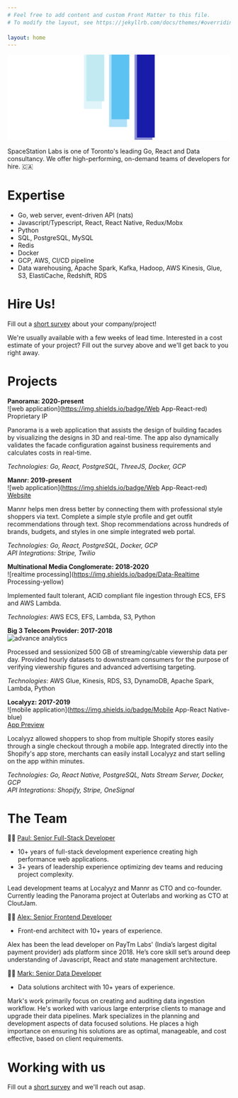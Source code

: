 ```yaml
---
# Feel free to add content and custom Front Matter to this file.
# To modify the layout, see https://jekyllrb.com/docs/themes/#overriding-theme-defaults

layout: home
---
```


![cover logo](/assets/cover.png)

SpaceStation Labs is one of Toronto's leading Go, React and Data consultancy.
We offer high-performing, on-demand teams of developers for hire. 🇨🇦

Expertise
============

- Go, web server, event-driven API (nats)
- Javascript/Typescript, React, React Native, Redux/Mobx
- Python
- SQL, PostgreSQL, MySQL
- Redis
- Docker
- GCP, AWS, CI/CD pipeline
- Data warehousing, Apache Spark, Kafka, Hadoop, AWS Kinesis, Glue, S3, ElastiCache, Redshift, RDS

Hire Us!
=======

  Fill out a [short survey](https://forms.gle/jcmVSuxfzt6MBbuA8) about your
  company/project!

  We're usually available with a few weeks of lead time. Interested in a cost
  estimate of your project? Fill out the survey above and we'll get back to you
  right away.

Projects
=======

**Panorama: 2020-present**  
  ![web application](https://img.shields.io/badge/Web App-React-red)  
  Proprietary IP

  Panorama is a web application that assists the design of building facades by
  visualizing the designs in 3D and real-time. The app also dynamically
  validates the facade configuration against business requirements and
  calculates costs in real-time.

  _Technologies: Go, React, PostgreSQL, ThreeJS, Docker, GCP_

**Mannr: 2019-present**  
  ![web application](https://img.shields.io/badge/Web App-React-red)  
  [Website](https://www.getmannr.com/)

  Mannr helps men dress better by connecting them with professional style
  shoppers via text. Complete a simple style profile and get outfit
  recommendations through text. Shop recommendations across hundreds of brands,
  budgets, and styles in one simple integrated web portal.

  _Technologies: Go, React, PostgreSQL, Docker, GCP  
  API Integrations: Stripe, Twilio_

**Multinational Media Conglomerate: 2018-2020**  
  ![realtime processing](https://img.shields.io/badge/Data-Realtime Processing-yellow)  

  Implemented fault tolerant, ACID compliant file ingestion through ECS, EFS and
  AWS Lambda.

  _Technologies_: AWS ECS, EFS, Lambda, S3, Python

**Big 3 Telecom Provider: 2017-2018**  
  ![advance analytics](https://img.shields.io/badge/Data-Analytics-yellow)  
  
  Processed and sessionized 500 GB of streaming/cable viewership data per day.
  Provided hourly datasets to downstream consumers for the purpose of verifying
  viewership figures and advanced advertising targeting.

  _Technologies_: AWS Glue, Kinesis, RDS, S3, DynamoDB, Apache Spark, Lambda, Python

**Localyyz: 2017-2019**  
  ![mobile application](https://img.shields.io/badge/Mobile App-React Native-blue)  
  [App Preview](/assets/localyyz-demo.gif)

  Localyyz allowed shoppers to shop from multiple Shopify stores easily through
  a single checkout through a mobile app. Integrated directly into the Shopify's app store,
  merchants can easily install Localyyz and start selling on the app within minutes.

  _Technologies: Go, React Native, PostgreSQL, Nats Stream Server, Docker, GCP  
  API Integrations: Shopify, Stripe, OneSignal_

The Team
====

  :man_cook: [Paul: Senior Full-Stack Developer](https://www.linkedin.com/in/paulxue/)
  - 10+ years of full-stack development experience creating high performance web applications.  
  - 3+ years of leadership experience optimizing dev teams and reducing project complexity.  

  Lead development teams at Localyyz and Mannr as CTO and co-founder. Currently
  leading the Panorama project at Outerlabs and working as CTO at CloutJam.

  :weight_lifting_man: [Alex: Senior Frontend Developer](https://www.linkedin.com/in/vitiukalex/)
  - Front-end architect with 10+ years of experience.

  Alex has been the lead developer on PayTm Labs' (India’s largest digital payment provider) ads platform since 2018.
  He’s core skill set’s around deep understanding of Javascript, React and state management architecture.

  :golfing_man: [Mark: Senior Data Developer](https://www.linkedin.com/in/mark-khaitman-a9b24a74/)
  - Data solutions architect with 10+ years of experience.

  Mark's work primarily focus on creating and auditing data ingestion workflow. He's worked with various large enterprise clients
  to manage and upgrade their data pipelines. Mark specializes in the planning and development aspects of data focused solutions.
  He places a high importance on ensuring his solutions are as optimal, manageable, and cost effective, based on client requirements.

Working with us
======

  Fill out a [short survey](https://forms.gle/jcmVSuxfzt6MBbuA8) and we'll reach out asap.
